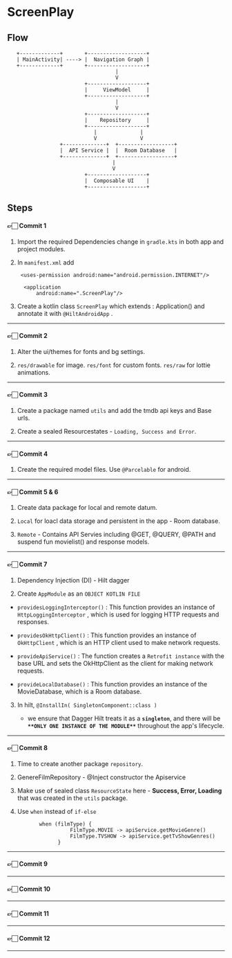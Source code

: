 # ScreenPlay

## Flow
       +-------------+       +-------------------+
       | MainActivity| ----> |  Navigation Graph |
       +-------------+       +-------------------+
                                       |
                                       V
                             +-------------------+
                             |     ViewModel     |
                             +-------------------+
                                       |
                                       V
                             +-------------------+
                             |    Repository     |
                             +-------------------+
                                |              |
                                V              V
                     +--------------+  +------------------+
                     |  API Service |  |  Room Database   |
                     +--------------+  +------------------+
                                      |
                                      V
                             +-------------------+
                             |  Composable UI    |
                             +-------------------+

## Steps

####  👉🏻 Commit 1 

1. Import the required Dependencies change in ` gradle.kts ` in both app and project modules.

2. In `manifest.xml` add
   
    ```
     <uses-permission android:name="android.permission.INTERNET"/>
  
      <application
          android:name=".ScreenPlay"/>

   ```
3. Create a kotlin class ` ScreenPlay ` which extends : Application() and annotate it with ` @HiltAndroidApp ` .

           
-------------------------------------------------------------------------------------------------------------------------
####  👉🏻 Commit 2 

1. Alter the ui/themes for fonts and bg settings.

2. `res/drawable` for image. `res/font` for custom fonts. `res/raw` for lottie animations.

-------------------------------------------------------------------------------------------------------------------------

####  👉🏻 Commit 3 

1. Create a package named `utils` and add the tmdb api keys and Base urls.

2. Create a sealed Resourcestates - `Loading, Success and Error`.

-------------------------------------------------------------------------------------------------------------------------

####  👉🏻 Commit 4 

1. Create the required model files. Use `@Parcelable` for android.


-------------------------------------------------------------------------------------------------------------------------

####  👉🏻 Commit 5 & 6

 1. Create data package for local and remote datum.

 2. `Local` for loacl data storage and persistent in the app - Room database.
 
 3. `Remote` - Contains API Servies including @GET, @QUERY, @PATH and suspend fun movielist() and response models.

-------------------------------------------------------------------------------------------------------------------------

####  👉🏻 Commit 7
1. Dependency Injection (DI) - Hilt dagger
   
2. Create `AppModule` as an `OBJECT KOTLIN FILE`
   
- `providesLoggingInterceptor()` : This function provides an instance of `HttpLoggingInterceptor` , which is used for logging HTTP requests and responses.

- `providesOkHttpClient()` : This function provides an instance of `OkHttpClient` , which is an HTTP client used to make network requests.

- `provideApiService()` : The function creates a `Retrofit instance` with the base URL and sets the OkHttpClient as the client for making network requests.

- `provideLocalDatabase()` : This function provides an instance of the MovieDatabase, which is a Room database.

3. In hilt, `@InstallIn( SingletonComponent::class )`

   - we ensure that Dagger Hilt treats it as a **`singleton`**, and there will be **`**ONLY ONE INSTANCE OF THE MODULE**`** throughout the app's lifecycle. 

-------------------------------------------------------------------------------------------------------------------------

####  👉🏻 Commit 8
1. Time to create another package `repository`.

2. GenereFilmRepository - @Inject constructor the Apiservice

3. Make use of sealed class `ResourceState` here - **Success, Error, Loading** that was created in the `utils` package.

4. Use `when` instead of ` if-else `

   ```
          when (filmType) {
                    FilmType.MOVIE -> apiService.getMovieGenre()
                    FilmType.TVSHOW -> apiService.getTvShowGenres()
                }
   ```
-------------------------------------------------------------------------------------------------------------------------

####  👉🏻 Commit 9

-------------------------------------------------------------------------------------------------------------------------

####  👉🏻 Commit 10


-------------------------------------------------------------------------------------------------------------------------

####  👉🏻 Commit 11


-------------------------------------------------------------------------------------------------------------------------

####  👉🏻 Commit 12


-------------------------------------------------------------------------------------------------------------------------

